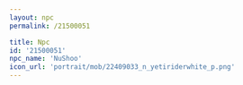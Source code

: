 ```yaml
---
layout: npc
permalink: /21500051

title: Npc
id: '21500051'
npc_name: 'NuShoo'
icon_url: 'portrait/mob/22409033_n_yetiriderwhite_p.png'
---
```

